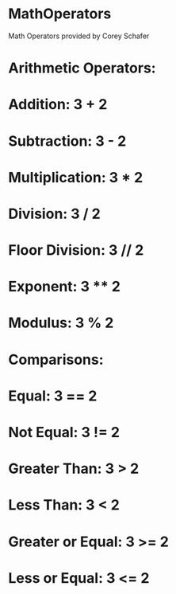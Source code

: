 # MathOperators
Math Operators provided by Corey Schafer


# Arithmetic Operators:
# Addition:       3 + 2
# Subtraction:    3 - 2
# Multiplication: 3 * 2
# Division:       3 / 2
# Floor Division: 3 // 2
# Exponent:       3 ** 2
# Modulus:        3 % 2


# Comparisons:
# Equal:            3 == 2
# Not Equal:        3 != 2
# Greater Than:     3 > 2
# Less Than:        3 < 2
# Greater or Equal: 3 >= 2
# Less or Equal:    3 <= 2
